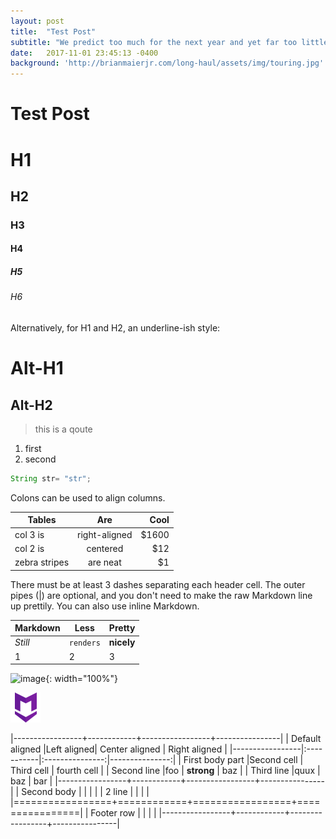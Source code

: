 ```yaml
---
layout: post
title:  "Test Post"
subtitle: "We predict too much for the next year and yet far too little for the next ten."
date:   2017-11-01 23:45:13 -0400
background: 'http://brianmaierjr.com/long-haul/assets/img/touring.jpg'
---
```


# Test Post

# H1
## H2
### H3
#### H4
##### H5
###### H6

Alternatively, for H1 and H2, an underline-ish style:

Alt-H1
======

Alt-H2
------

> this is a qoute

1. first
2. second

```java
String str= "str";
```

Colons can be used to align columns.

| Tables        | Are           | Cool  |
| ------------- |:-------------:| -----:|
| col 3 is      | right-aligned | $1600 |
| col 2 is      | centered      |   $12 |
| zebra stripes | are neat      |    $1 |

There must be at least 3 dashes separating each header cell.
The outer pipes (|) are optional, and you don't need to make the 
raw Markdown line up prettily. You can also use inline Markdown.

Markdown | Less | Pretty
--- | --- | ---
*Still* | `renders` | **nicely**
1 | 2 | 3

![image](http://brianmaierjr.com/long-haul/assets/img/touring.jpg){: width="100%"}

![alt text](https://github.com/adam-p/markdown-here/raw/master/src/common/images/icon48.png "Logo Title Text 1")


|-----------------+------------+-----------------+----------------|
| Default aligned |Left aligned| Center aligned  | Right aligned  |
|-----------------|:-----------|:---------------:|---------------:|
| First body part |Second cell | Third cell      | fourth cell    |
| Second line     |foo         | **strong**      | baz            |
| Third line      |quux        | baz             | bar            |
|-----------------+------------+-----------------+----------------|
| Second body     |            |                 |                |
| 2 line          |            |                 |                |
|=================+============+=================+================|
| Footer row      |            |                 |                |
|-----------------+------------+-----------------+----------------|
